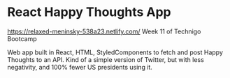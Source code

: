 # React Happy Thoughts App

https://relaxed-meninsky-538a23.netlify.com/
Week 11 of Technigo Bootcamp

Web app built in React, HTML, StyledComponents to fetch and post Happy Thoughts to an API. Kind of a simple version of Twitter, but with less negativity, and 100% fewer US presidents using it.